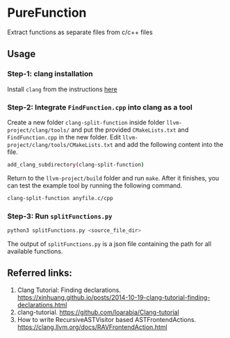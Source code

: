 # PureFunction
Extract functions as separate files from c/c++ files

## Usage

### Step-1: clang installation
Install `clang` from the instructions [here](http://clang.llvm.org/get_started.html)

### Step-2: Integrate `FindFunction.cpp` into clang as a tool
Create a new folder `clang-split-function` inside folder `llvm-project/clang/tools/`
and put the provided `CMakeLists.txt` and `FindFunction.cpp` in the new
folder. Edit `llvm-project/clang/tools/CMakeLists.txt` and add the following content into the file.
```bash
add_clang_subdirectory(clang-split-function)
```

Return to the `llvm-project/build` folder and run `make`. After it finishes, you can test the example tool by running the following command.
```bash
clang-split-function anyfile.c/cpp
```

### Step-3: Run `splitFunctions.py`
```bash
python3 splitFunctions.py <source_file_dir>
```
The output of `splitFunctions.py` is a json file containing the path for all available functions. 

## Referred links:
1. Clang Tutorial: Finding declarations. https://xinhuang.github.io/posts/2014-10-19-clang-tutorial-finding-declarations.html
2. clang-tutorial. https://github.com/loarabia/Clang-tutorial
3. How to write RecursiveASTVisitor based ASTFrontendActions. https://clang.llvm.org/docs/RAVFrontendAction.html
